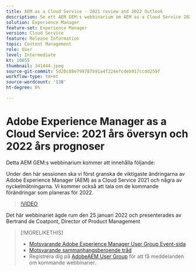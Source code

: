 ```yaml
---
title: AEM as a Cloud Service - 2021 review and 2022 Outlook
description: Se ett AEM GEM:s webbinarium om AEM as a Cloud Service 2021. Få även en översikt över vad som finns i butik för 2022.
solution: Experience Manager
feature-set: Experience Manager
version: Cloud Service
feature: Release Information
topic: Content Management
role: User
level: Intermediate
kt: 10055
thumbnail: 341444.jpeg
source-git-commit: 5d20c88e799787b91a4f224efcdeb917ccdd259f
workflow-type: tm+mt
source-wordcount: '138'
ht-degree: 0%

---
```


# Adobe Experience Manager as a Cloud Service: 2021 års översyn och 2022 års prognoser

Detta AEM GEM:s webbinarium kommer att innehålla följande:

Under den här sessionen ska vi först granska de viktigaste ändringarna av Adobe Experience Manager (AEM) as a Cloud Service 2021 och några av nyckelmätningarna. Vi kommer också att tala om de kommande förändringar som planeras för 2022.

>[!VIDEO](https://video.tv.adobe.com/v/341444/?quality=12&learn=on)

Det här webbinariet ägde rum den 25 januari 2022 och presenterades av Bertrand de Coatpont, Director of Product Management

>[!MORELIKETHIS]
>
>* [Motsvarande Adobe Experience Manager User Group Event-sida](https://aem-augs.adobe.com/details/adobe-experience-manager-aem-learning-chapter-presents-aem-gems-adobe-experience-manager-as-a-cloud-service-2021-review-and-2022-outlook/)
>* [Motsvarande sammanhangsberoende tråd](https://adobe.ly/3rqbSOz)
>* Registrera dig på [AdobeAEM User Group](https://aem-augs.adobe.com/) för att få meddelanden om kommande webbinarier.

